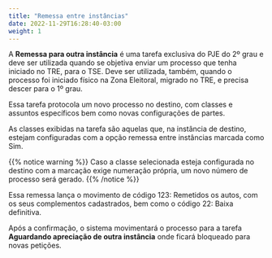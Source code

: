 ```yaml
---
title: "Remessa entre instâncias"
date: 2022-11-29T16:28:40-03:00
weight: 1
---
```


A **Remessa para outra instância** é uma tarefa exclusiva do PJE do 2º grau e deve ser utilizada quando se objetiva enviar um processo que tenha iniciado no TRE, para o TSE. Deve ser utilizada, também, quando o processo foi iniciado físico na Zona Eleitoral, migrado no TRE, e precisa descer para o 1º grau.

Essa tarefa protocola um novo processo no destino, com classes e assuntos específicos bem como novas configurações de partes.

As classes exibidas na tarefa são aquelas que, na instância de destino, estejam configuradas com a opção remessa entre instâncias marcada como Sim.

{{% notice warning %}}
Caso a classe selecionada esteja configurada no destino com a marcação exige numeração própria, um novo número de processo será gerado. 
{{% /notice %}}

Essa remessa lança o movimento de código 123: Remetidos os autos, com os seus complementos cadastrados, bem como o código 22: Baixa definitiva. 

Após a confirmação, o sistema movimentará o processo para a tarefa **Aguardando apreciação de outra instância** onde ficará bloqueado para novas petições.
